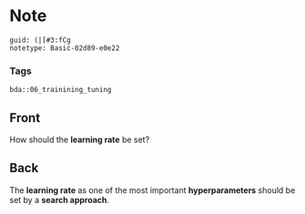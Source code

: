 # Note
```
guid: (|[#3:fCg
notetype: Basic-02d89-e0e22
```

### Tags
```
bda::06_trainining_tuning
```

## Front
How should the <b>learning rate</b> be set?

## Back
The <b>learning rate</b> as one of the most important
<b>hyperparameters</b> should be set by a <b>search approach</b>.
